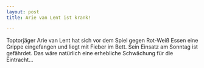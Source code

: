 ```yaml
---
layout: post
title: Arie van Lent ist krank!

---
```


Toptorjäger Arie van Lent hat sich vor dem Spiel gegen Rot-Weiß Essen eine Grippe eingefangen und liegt mit Fieber im Bett. Sein Einsatz am Sonntag ist gefährdet. Das wäre natürlich eine erhebliche Schwächung für die Eintracht...


